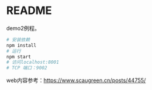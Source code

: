 # README
demo2例程。
```bash
# 安装依赖
npm install
# 运行
npm start
# 访问localhost:8001
# TCP 端口：9002
```

web内容参考：https://www.scaugreen.cn/posts/44755/

